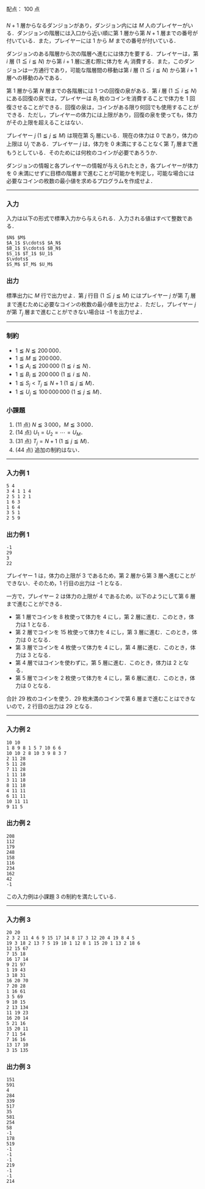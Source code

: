 配点： $100$ 点

###

$N+1$ 層からなるダンジョンがあり，ダンジョン内には $M$ 人のプレイヤーがいる．ダンジョンの階層には入口から近い順に第 $1$ 層から第 $N+1$ 層までの番号が付いている．また，プレイヤーには $1$ から $M$ までの番号が付いている．

ダンジョンのある階層から次の階層へ進むには体力を要する．プレイヤーは，第 $i$ 層 ($1 \leqq i \leqq N$) から第 $i + 1$ 層に進む際に体力を $A_i$ 消費する．また，このダンジョンは一方通行であり，可能な階層間の移動は第 $i$ 層 ($1 \leqq i \leqq N$) から第 $i + 1$ 層への移動のみである．

第 $1$ 層から第 $N$ 層までの各階層には $1$ つの回復の泉がある．第 $i$ 層 ($1 \leqq i \leqq N$) にある回復の泉では，プレイヤーは $B_i$ 枚のコインを消費することで体力を $1$ 回復させることができる．回復の泉は，コインがある限り何回でも使用することができる．ただし，プレイヤーの体力には上限があり，回復の泉を使っても，体力がその上限を超えることはない．

プレイヤー $j$ ($1 \leqq j \leqq M$) は現在第 $S_j$ 層にいる．現在の体力は $0$ であり，体力の上限は $U_j$ である．プレイヤー $j$ は，体力を $0$ 未満にすることなく第 $T_j$ 層まで進もうとしている．そのためには何枚のコインが必要であろうか．

ダンジョンの情報と各プレイヤーの情報が与えられたとき，各プレイヤーが体力を $0$ 未満にせずに目標の階層まで進むことが可能かを判定し，可能な場合には必要なコインの枚数の最小値を求めるプログラムを作成せよ．

---

### 入力

入力は以下の形式で標準入力から与えられる．入力される値はすべて整数である．
~~~
$N$ $M$
$A_1$ $\cdots$ $A_N$
$B_1$ $\cdots$ $B_N$
$S_1$ $T_1$ $U_1$
$\vdots$
$S_M$ $T_M$ $U_M$
~~~

### 出力

標準出力に $M$ 行で出力せよ．第 $j$ 行目 ($1 \leqq j \leqq M$) にはプレイヤー $j$ が第 $T_j$ 層まで進むために必要なコインの枚数の最小値を出力せよ．ただし，プレイヤー $j$ が第 $T_j$ 層まで進むことができない場合は $-1$ を出力せよ．

---

### 制約

- $1 \leqq N \leqq 200\,000$．
- $1 \leqq M \leqq 200\,000$．
- $1 \leqq A_i \leqq 200\,000$ ($1 \leqq i \leqq N$)．
- $1 \leqq B_i \leqq 200\,000$ ($1 \leqq i \leqq N$)．
- $1 \leqq S_j < T_j \leqq N+1$ ($1 \leqq j \leqq M$)．
- $1 \leqq U_j \leqq 100\,000\,000$ ($1 \leqq j \leqq M$)．

### 小課題

1. ($11$ 点) $N \leqq 3\,000$，$M \leqq 3\,000$．
2. ($14$ 点) $U_1 = U_2 = \cdots = U_M$．
3. ($31$ 点) $T_j = N+1$ ($1 \leqq j \leqq M$)．
4. ($44$ 点) 追加の制約はない．

---

### 入力例 1

~~~
5 4
3 4 1 1 4
2 5 1 2 1
1 6 3
1 6 4
3 5 1
2 5 9
~~~

### 出力例 1

~~~
-1
29
3
22
~~~

プレイヤー $1$ は，体力の上限が $3$ であるため，第 $2$ 層から第 $3$ 層へ進むことができない．そのため，$1$ 行目の出力は $-1$ となる．

一方で，プレイヤー $2$ は体力の上限が $4$ であるため，以下のようにして第 $6$ 層まで進むことができる．

- 第 $1$ 層でコインを $8$ 枚使って体力を $4$ にし，第 $2$ 層に進む．このとき，体力は $1$ となる．
- 第 $2$ 層でコインを $15$ 枚使って体力を $4$ にし，第 $3$ 層に進む．このとき，体力は $0$ となる．
- 第 $3$ 層でコインを $4$ 枚使って体力を $4$ にし，第 $4$ 層に進む．このとき，体力は $3$ となる．
- 第 $4$ 層ではコインを使わずに，第 $5$ 層に進む．このとき，体力は $2$ となる．
- 第 $5$ 層でコインを $2$ 枚使って体力を $4$ にし，第 $6$ 層に進む．このとき，体力は $0$ となる．

合計 $29$ 枚のコインを使う．$29$ 枚未満のコインで第 $6$ 層まで進むことはできないので，$2$ 行目の出力は $29$ となる．

---

### 入力例 2

~~~
10 10
1 8 9 8 1 5 7 10 6 6
10 10 2 8 10 3 9 8 3 7
2 11 28
5 11 28
7 11 28
1 11 18
3 11 18
8 11 18
4 11 11
6 11 11
10 11 11
9 11 5
~~~

### 出力例 2

~~~
208
112
179
248
158
116
234
162
42
-1
~~~

この入力例は小課題 $3$ の制約を満たしている．

---

### 入力例 3

~~~
20 20
2 3 2 11 4 6 9 15 17 14 8 17 3 12 20 4 19 8 4 5
19 3 18 2 13 7 5 19 10 1 12 8 1 15 20 1 13 2 18 6
12 15 67
7 15 18
16 17 14
9 21 97
1 19 43
3 18 31
16 20 70
7 20 28
1 16 61
3 5 69
9 10 15
2 13 134
11 19 23
16 20 14
5 21 16
15 20 11
7 11 54
7 16 16
13 17 10
3 15 135
~~~

### 出力例 3

~~~
151
591
4
284
339
517
35
581
254
58
-1
178
519
-1
-1
-1
219
-1
-1
214
~~~
